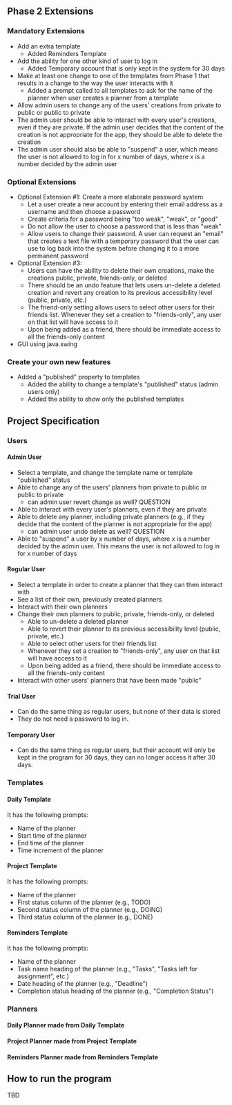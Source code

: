## Phase 2 Extensions
### Mandatory Extensions
- Add an extra template
  - Added Reminders Template
- Add the ability for one other kind of user to log in
  - Added Temporary account that is only kept in the system for 30 days
- Make at least one change to one of the templates from Phase 1 that results in a change to the way the user 
interacts with it
  - Added a prompt called to all templates to ask for the name of the planner when user creates a 
  planner from a template
- Allow admin users to change any of the users' creations from private to public or public to private
- The admin user should be able to interact with every user's creations, even if they are private. If the admin user 
decides that the content of the creation is not appropriate for the app, they should be able to delete the creation
- The admin user should also be able to "suspend" a user, which means the user is not allowed to log in for x number of 
days, where x is a number decided by the admin user

### Optional Extensions
- Optional Extension #1: Create a more elaborate password system
  - Let a user create a new account by entering their email address as a username and then choose a password
  - Create criteria for a password being "too weak", "weak", or "good"
  - Do not allow the user to choose a password that is less than "weak"
  - Allow users to change their password. A user can request an "email" that creates a text file with a temporary 
  password that the user can use to log back into the system before changing it to a more permanent password
- Optional Extension #3:
  - Users can have the ability to delete their own creations, make the creations public, private, friends-only, or 
  deleted
  - There should be an undo feature that lets users un-delete a deleted creation and revert any creation to its 
  previous accessibility level (public, private, etc.)
  - The friend-only setting allows users to select other users for their friends list. Whenever they set a creation to 
  "friends-only", any user on that list will have access to it
  - Upon being added as a friend, there should be immediate access to all the friends-only content
- GUI using java.swing

### Create your own new features
- Added a "published" property to templates
  - Added the ability to change a template's "published" status (admin users only)
  - Added the ability to show only the published templates


## Project Specification
### Users
#### Admin User
- Select a template, and change the template name or template "published" status
- Able to change any of the users' planners from private to public or public to private
  - can admin user revert change as well? QUESTION
- Able to interact with every user's planners, even if they are private
- Able to delete any planner, including private planners (e.g., if they decide that the content of the planner is not 
appropriate for the app)
  - can admin user undo delete as well? QUESTION
- Able to "suspend" a user by x number of days, where x is a number decided by the admin user. This means the user is 
not allowed to log in for x number of days

#### Regular User
- Select a template in order to create a planner that they can then interact with
- See a list of their own, previously created planners
- Interact with their own planners 
- Change their own planners to public, private, friends-only, or deleted
  - Able to un-delete a deleted planner
  - Able to revert their planner to its previous accessibility level (public, private, etc.)
  - Able to select other users for their friends list
  - Whenever they set a creation to "friends-only", any user on that list will have access to it
  - Upon being added as a friend, there should be immediate access to all the friends-only content
- Interact with other users' planners that have been made "public"

#### Trial User
- Can do the same thing as regular users, but none of their data is stored
- They do not need a password to log in.

#### Temporary User
- Can do the same thing as regular users, but their account will only be kept in the program
for 30 days, they can no longer access it after 30 days.

### Templates
#### Daily Template
It has the following prompts:
- Name of the planner
- Start time of the planner
- End time of the planner
- Time increment of the planner
#### Project Template
It has the following prompts:
- Name of the planner
- First status column of the planner (e.g., TODO)
- Second status column of the planner (e.g., DOING)
- Third status column of the planner (e.g., DONE)
#### Reminders Template
It has the following prompts:
- Name of the planner
- Task name heading of the planner (e.g., "Tasks", "Tasks left for assignment", etc.)
- Date heading of the planner (e.g., "Deadline")
- Completion status heading of the planner (e.g., "Completion Status")

### Planners
#### Daily Planner made from Daily Template
#### Project Planner made from Project Template
#### Reminders Planner made from Reminders Template

## How to run the program
TBD
